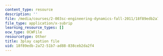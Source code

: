 ```yaml
---
content_type: resource
description: ''
file: /media/courses/2-003sc-engineering-dynamics-fall-2011/18f89edb2a7251b7ad88838ceb2da2f4_9CPA6WG6mRo.vtt
file_type: application/x-subrip
learning_resource_types: []
ocw_type: OCWFile
resourcetype: Other
title: 3play caption file
uid: 18f89edb-2a72-51b7-ad88-838ceb2da2f4
---
```

